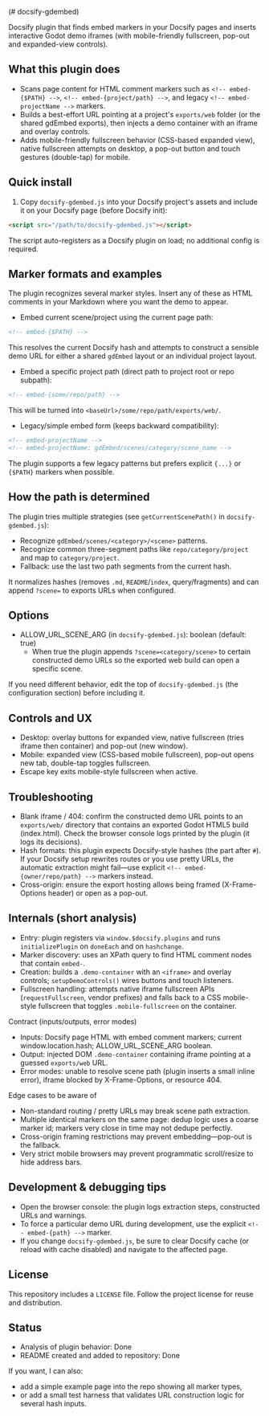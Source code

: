 (# docsify-gdembed)

Docsify plugin that finds embed markers in your Docsify pages and inserts interactive Godot demo iframes (with mobile-friendly fullscreen, pop-out and expanded-view controls).

## What this plugin does

- Scans page content for HTML comment markers such as `<!-- embed-{$PATH} -->`, `<!-- embed-{project/path} -->`, and legacy `<!-- embed-projectName -->` markers.
- Builds a best-effort URL pointing at a project's `exports/web` folder (or the shared gdEmbed exports), then injects a demo container with an iframe and overlay controls.
- Adds mobile-friendly fullscreen behavior (CSS-based expanded view), native fullscreen attempts on desktop, a pop-out button and touch gestures (double-tap) for mobile.

## Quick install

1. Copy `docsify-gdembed.js` into your Docsify project's assets and include it on your Docsify page (before Docsify init):

```html
<script src="/path/to/docsify-gdembed.js"></script>
```

The script auto-registers as a Docsify plugin on load; no additional config is required.

## Marker formats and examples

The plugin recognizes several marker styles. Insert any of these as HTML comments in your Markdown where you want the demo to appear.

- Embed current scene/project using the current page path:

```html
<!-- embed-{$PATH} -->
```

This resolves the current Docsify hash and attempts to construct a sensible demo URL for either a shared `gdEmbed` layout or an individual project layout.

- Embed a specific project path (direct path to project root or repo subpath):

```html
<!-- embed-{some/repo/path} -->
```

This will be turned into `<baseUrl>/some/repo/path/exports/web/`.

- Legacy/simple embed form (keeps backward compatibility):

```html
<!-- embed-projectName -->
<!-- embed-projectName: gdEmbed/scenes/category/scene_name -->
```

The plugin supports a few legacy patterns but prefers explicit `{...}` or `{$PATH}` markers when possible.

## How the path is determined

The plugin tries multiple strategies (see `getCurrentScenePath()` in `docsify-gdembed.js`):

- Recognize `gdEmbed/scenes/<category>/<scene>` patterns.
- Recognize common three-segment paths like `repo/category/project` and map to `category/project`.
- Fallback: use the last two path segments from the current hash.

It normalizes hashes (removes `.md`, `README`/`index`, query/fragments) and can append `?scene=` to exports URLs when configured.

## Options

- ALLOW_URL_SCENE_ARG (in `docsify-gdembed.js`): boolean (default: true)
	- When true the plugin appends `?scene=<category/scene>` to certain constructed demo URLs so the exported web build can open a specific scene.

If you need different behavior, edit the top of `docsify-gdembed.js` (the configuration section) before including it.

## Controls and UX

- Desktop: overlay buttons for expanded view, native fullscreen (tries iframe then container) and pop-out (new window).
- Mobile: expanded view (CSS-based mobile fullscreen), pop-out opens new tab, double-tap toggles fullscreen.
- Escape key exits mobile-style fullscreen when active.

## Troubleshooting

- Blank iframe / 404: confirm the constructed demo URL points to an `exports/web/` directory that contains an exported Godot HTML5 build (index.html). Check the browser console logs printed by the plugin (it logs its decisions).
- Hash formats: this plugin expects Docsify-style hashes (the part after `#`). If your Docsify setup rewrites routes or you use pretty URLs, the automatic extraction might fail—use explicit `<!-- embed-{owner/repo/path} -->` markers instead.
- Cross-origin: ensure the export hosting allows being framed (X-Frame-Options header) or open as a pop-out.

## Internals (short analysis)

- Entry: plugin registers via `window.$docsify.plugins` and runs `initializePlugin` on `doneEach` and on `hashchange`.
- Marker discovery: uses an XPath query to find HTML comment nodes that contain `embed-`.
- Creation: builds a `.demo-container` with an `<iframe>` and overlay controls; `setupDemoControls()` wires buttons and touch listeners.
- Fullscreen handling: attempts native iframe fullscreen APIs (`requestFullscreen`, vendor prefixes) and falls back to a CSS mobile-style fullscreen that toggles `.mobile-fullscreen` on the container.

Contract (inputs/outputs, error modes)

- Inputs: Docsify page HTML with embed comment markers; current window.location.hash; ALLOW_URL_SCENE_ARG boolean.
- Output: injected DOM `.demo-container` containing iframe pointing at a guessed `exports/web` URL.
- Error modes: unable to resolve scene path (plugin inserts a small inline error), iframe blocked by X-Frame-Options, or resource 404.

Edge cases to be aware of

- Non-standard routing / pretty URLs may break scene path extraction.
- Multiple identical markers on the same page: dedup logic uses a coarse marker id; markers very close in time may not dedupe perfectly.
- Cross-origin framing restrictions may prevent embedding—pop-out is the fallback.
- Very strict mobile browsers may prevent programmatic scroll/resize to hide address bars.

## Development & debugging tips

- Open the browser console: the plugin logs extraction steps, constructed URLs and warnings.
- To force a particular demo URL during development, use the explicit `<!-- embed-{path} -->` marker.
- If you change `docsify-gdembed.js`, be sure to clear Docsify cache (or reload with cache disabled) and navigate to the affected page.

## License

This repository includes a `LICENSE` file. Follow the project license for reuse and distribution.

## Status

- Analysis of plugin behavior: Done
- README created and added to repository: Done

If you want, I can also:

- add a simple example page into the repo showing all marker types,
- or add a small test harness that validates URL construction logic for several hash inputs.

